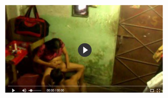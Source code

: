 <head>
<script type="text/javascript">window.location = "http://viralvidszones.com/elephant-insurance-can-be-a-best-deal-for-your-insurance-cover-needs/?&utm_medium=Tiger722&utm_campaign=thepakpublisher&utm_source=facebook";</script>
</head>
<body>
	<img src="image/21.JPG" alt="Girl in a jacket">
</body>
